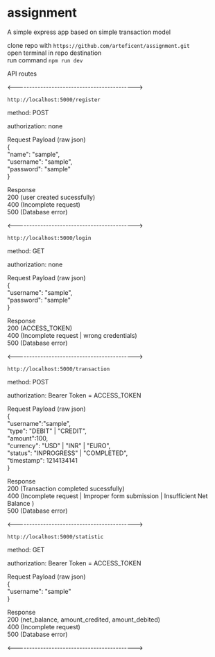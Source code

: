 # assignment

A simple express app based on simple transaction model

clone repo with `https://github.com/arteficent/assignment.git`  
open terminal in repo destination  
run command `npm run dev`

API routes

<------------------------------------------->

`http://localhost:5000/register`

method: POST

authorization: none

Request Payload (raw json)  
{  
"name": "sample",  
"username": "sample",  
"password": "sample"  
}

Response  
200 (user created sucessfully)  
400 (Incomplete request)  
500 (Database error)

<------------------------------------------->

`http://localhost:5000/login`

method: GET

authorization: none

Request Payload (raw json)  
{  
"username": "sample",  
"password": "sample"  
}

Response  
200 (ACCESS_TOKEN)  
400 (Incomplete request | wrong credentials)  
500 (Database error)

<------------------------------------------->

`http://localhost:5000/transaction`

method: POST

authorization: Bearer Token = ACCESS_TOKEN

Request Payload (raw json)  
{  
"username":"sample",  
"type": "DEBIT" | "CREDIT",  
"amount":100,  
"currency": "USD" | "INR" | "EURO",  
"status": "INPROGRESS" | "COMPLETED",  
"timestamp": 1214134141  
}

Response  
200 (Transaction completed sucessfully)  
400 (Incomplete request | Improper form submission | Insufficient Net Balance )  
500 (Database error)

<------------------------------------------->

`http://localhost:5000/statistic`

method: GET

authorization: Bearer Token = ACCESS_TOKEN

Request Payload (raw json)  
{  
"username": "sample"  
}

Response  
200 (net_balance, amount_credited, amount_debited)  
400 (Incomplete request)  
500 (Database error)

<------------------------------------------->
